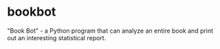 # bookbot
"Book Bot" - a Python program that can analyze an entire book and print out an interesting statistical report.
